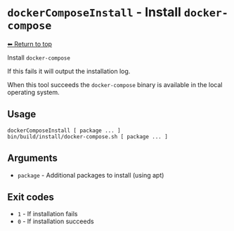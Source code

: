 
# `dockerComposeInstall` - Install `docker-compose`

[⬅ Return to top](index.md)

Install `docker-compose`

If this fails it will output the installation log.

When this tool succeeds the `docker-compose` binary is available in the local operating system.

## Usage

    dockerComposeInstall [ package ... ]
    bin/build/install/docker-compose.sh [ package ... ]

## Arguments

- `package` - Additional packages to install (using apt)

## Exit codes

- `1` - If installation fails
- `0` - If installation succeeds
